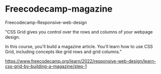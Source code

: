 # Freecodecamp-magazine
Freecodecamp-Responsive-web-design

"CSS Grid gives you control over the rows and columns of your webpage design.

In this course, you'll build a magazine article. You'll learn how to use CSS Grid, including concepts like grid rows and grid columns."

https://www.freecodecamp.org/learn/2022/responsive-web-design/learn-css-grid-by-building-a-magazine/step-1
